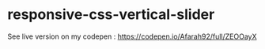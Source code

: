 # responsive-css-vertical-slider

See live version on my codepen : https://codepen.io/Afarah92/full/ZEOOayX
